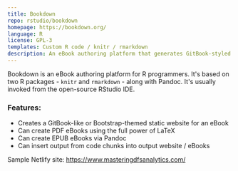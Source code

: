 ```yaml
---
title: Bookdown
repo: rstudio/bookdown
homepage: https://bookdown.org/
language: R
license: GPL-3
templates: Custom R code / knitr / rmarkdown
description: An eBook authoring platform that generates GitBook-styled static sites
---
```


Bookdown is an eBook authoring platform for R programmers. It's based on two R packages - `knitr` and `rmarkdown` - along with Pandoc. It's usually invoked from the open-source RStudio IDE.

### Features:
* Creates a GitBook-like or Bootstrap-themed static website for an eBook
* Can create PDF eBooks using the full power of LaTeX
* Can create EPUB eBooks via Pandoc
* Can insert output from code chunks into output website / eBooks

Sample Netlify site: https://www.masteringdfsanalytics.com/
